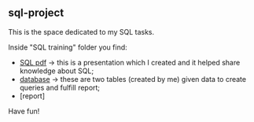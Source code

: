 ## sql-project

This is the space dedicated to my SQL tasks.

Inside "SQL training" folder you find:
* [SQL pdf](https://github.com/alicjasaw/sql-project/blob/main/SQL%20training/SQL%20training%20II.pdf) -> this is a presentation which I created and it helped share knowledge about SQL;
* [database](https://github.com/alicjasaw/sql-project/blob/main/SQL%20training/database.md) -> these are two tables (created by me) given data to create queries and fulfill report;
* [report]


Have fun!

